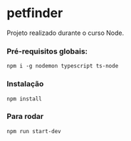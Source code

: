 # petfinder

Projeto realizado durante o curso Node.

### Pré-requisitos globais:
`npm i -g nodemon typescript ts-node`

### Instalação
`npm install`

### Para rodar
`npm run start-dev`